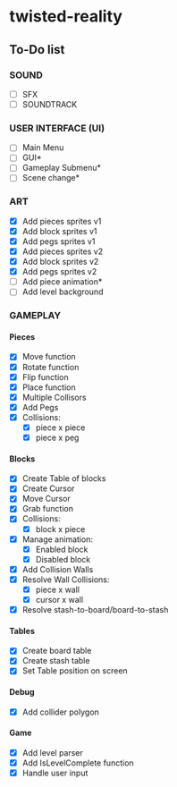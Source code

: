 # twisted-reality

## To-Do list

### SOUND

- [ ] SFX
- [ ] SOUNDTRACK

### USER INTERFACE (UI)

- [ ] Main Menu
- [ ] GUI*
- [ ] Gameplay Submenu*
- [ ] Scene change*

### ART
- [x] Add pieces sprites v1
- [x] Add block sprites v1
- [x] Add pegs sprites v1
- [x] Add pieces sprites v2
- [x] Add block sprites v2
- [x] Add pegs sprites v2
- [ ] Add piece animation*
- [ ] Add level background

### GAMEPLAY

#### Pieces

- [x] Move function
- [x] Rotate function
- [x] Flip function
- [x] Place function
- [x] Multiple Collisors
- [x] Add Pegs
- [x] Collisions:
    - [x] piece x piece
    - [x] piece x peg

#### Blocks

- [x] Create Table of blocks
- [x] Create Cursor
- [x] Move Cursor
- [x] Grab function
- [x] Collisions:
    - [x] block x piece
- [x] Manage animation:
    - [x] Enabled block
    - [x] Disabled block
- [x] Add Collision Walls
- [x] Resolve Wall Collisions:
    - [x] piece  x wall
    - [x] cursor x wall
- [x] Resolve stash-to-board/board-to-stash

#### Tables

- [x] Create board table
- [x] Create stash table
- [x] Set Table position on screen

#### Debug

- [x] Add collider polygon

#### Game

- [x] Add level parser
- [x] Add IsLevelComplete function
- [x] Handle user input